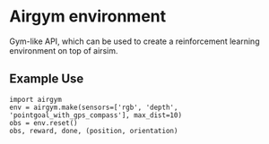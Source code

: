 # Airgym environment 

Gym-like API, which can be used to create a reinforcement learning environment on top of airsim. 

## Example Use 
    import airgym
    env = airgym.make(sensors=['rgb', 'depth', 'pointgoal_with_gps_compass'], max_dist=10)
    obs = env.reset()
    obs, reward, done, (position, orientation)
